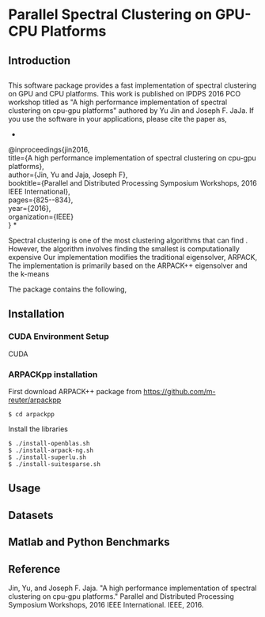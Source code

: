 # Parallel Spectral Clustering on GPU-CPU Platforms

## Introduction
##

This software package provides a fast implementation of spectral clustering on GPU and CPU platforms. This work is published on IPDPS 2016 PCO workshop titled as "A high performance implementation of spectral clustering on cpu-gpu platforms" authored by Yu Jin and Joseph F. JaJa. If you use the software in your applications, please cite the paper as,

*
@inproceedings{jin2016,  
  title={A high performance implementation of spectral clustering on cpu-gpu platforms},  
  author={Jin, Yu and Jaja, Joseph F},  
  booktitle={Parallel and Distributed Processing Symposium Workshops, 2016 IEEE International},  
  pages={825--834},  
  year={2016},  
  organization={IEEE}  
}
*

Spectral clustering is one of the most clustering algorithms that can find . However, the algorithm involves finding the smallest 
is computationally expensive  Our implementation modifies the traditional eigensolver, ARPACK, 
The implementation is primarily based on the ARPACK++ eigensolver and the k-means 

The package contains the following,



## Installation
### CUDA Environment Setup
CUDA 

### ARPACKpp installation
First download ARPACK++ package from https://github.com/m-reuter/arpackpp

```
$ cd arpackpp
```
Install the libraries

```
$ ./install-openblas.sh
$ ./install-arpack-ng.sh
$ ./install-superlu.sh
$ ./install-suitesparse.sh

```

## Usage


## Datasets


## Matlab and Python Benchmarks

## Reference
Jin, Yu, and Joseph F. Jaja. "A high performance implementation of spectral clustering on cpu-gpu platforms." Parallel and Distributed Processing Symposium Workshops, 2016 IEEE International. IEEE, 2016.
